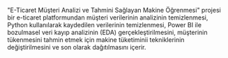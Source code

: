 "E-Ticaret Müşteri Analizi ve Tahmini Sağlayan Makine Öğrenmesi" projesi bir e-ticaret platformundan müşteri verilerinin analizinin temizlenmesi, Python kullanılarak kaydedilen verilerinin temizlenmesi, Power BI ile bozulmasel veri kayıp analizinin (EDA) gerçekleştirilmesini, müşterinin tükenmesini tahmin etmek için makine tüketiminii tekniklerinin değiştirilmesini ve son olarak dağıtılmasını içerir.
